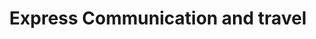 ---
title: "Express Communication and travel"
url: /derby/express-communication-and-travel/
shop: travel agency
---
